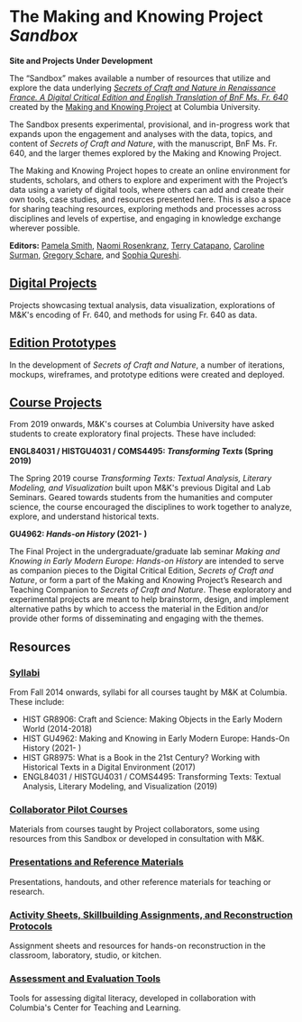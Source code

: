 # The Making and Knowing Project *Sandbox*
**Site and Projects Under Development**

The “Sandbox” makes available a number of resources that utilize and explore the data underlying [_Secrets of Craft and Nature in Renaissance France. A Digital Critical Edition and English Translation of BnF Ms. Fr. 640_](https://edition640.makingandknowing.org/) created by the [Making and Knowing Project](https://www.makingandknowing.org/) at Columbia University.

The Sandbox presents experimental, provisional, and in-progress work that expands upon the engagement and analyses with the data, topics, and content of _Secrets of Craft and Nature_, with the manuscript, BnF Ms. Fr. 640, and the larger themes explored by the Making and Knowing Project.

The Making and Knowing Project hopes to create an online environment for students, scholars, and others to explore and experiment with the Project’s data using a variety of digital tools, where others can add and create their own tools, case studies, and resources presented here. This is also a space for sharing teaching resources, exploring methods and processes across disciplines and levels of expertise, and engaging in knowledge exchange wherever possible.

**Editors:** [Pamela Smith](https://github.com/ps2270), [Naomi Rosenkranz](https://github.com/njr2128), [Terry Catapano](https://github.com/tcatapano), [Caroline Surman](https://github.com/caro27), [Gregory Schare](https://github.com/gschare), and [Sophia Qureshi](https://github.com/swq2101).

## [Digital Projects](docs/index-digital-projects.md)
Projects showcasing textual analysis, data visualization, explorations of M&K's encoding of Fr. 640, and methods for using Fr. 640 as data.

## [Edition Prototypes](docs/index-edition-prototypes.md)
In the development of _Secrets of Craft and Nature_, a number of iterations, mockups, wireframes, and prototype editions were created and deployed.

## [Course Projects](docs/index-course-projects.md)
From 2019 onwards, M&K's courses at Columbia University have asked students to create exploratory final projects. These have included:

**ENGL84031 / HISTGU4031 / COMS4495: *Transforming Texts* (Spring 2019)**

The Spring 2019 course *Transforming Texts: Textual Analysis, Literary Modeling, and Visualization* built upon M&K's previous Digital and Lab Seminars. Geared towards students from the humanities and computer science, the course encouraged the disciplines to work together to analyze, explore, and understand historical texts.

**GU4962: *Hands-on History* (2021- )**

The Final Project in the undergraduate/graduate lab seminar *Making and Knowing in Early Modern Europe: Hands-on History* are intended to serve as companion pieces to the Digital Critical Edition, *Secrets of Craft and Nature*, or form a part of the Making and Knowing Project’s Research and Teaching Companion to *Secrets of Craft and Nature*. These exploratory and experimental projects are meant to help brainstorm, design, and implement alternative paths by which to access the material in the Edition and/or provide other forms of disseminating and engaging with the themes.

## Resources

### [Syllabi](docs/syllabi.md)
From Fall 2014 onwards, syllabi for all courses taught by M&K at Columbia. These include:

- HIST GR8906: Craft and Science: Making Objects in the Early Modern World (2014-2018)
- HIST GU4962: Making and Knowing in Early Modern Europe: Hands-On History (2021- )
- HIST GR8975: What is a Book in the 21st Century? Working with Historical Texts in a Digital Environment (2017)
- ENGL84031 / HISTGU4031 / COMS4495: Transforming Texts: Textual Analysis, Literary Modeling, and Visualization (2019)

### [Collaborator Pilot Courses](index-collaborator-courses.md)
Materials from courses taught by Project collaborators, some using resources from this Sandbox or developed in consultation with M&K.

### [Presentations and Reference Materials](index-presentations-reference.md)
Presentations, handouts, and other reference materials for teaching or research.

### [Activity Sheets, Skillbuilding Assignments, and Reconstruction Protocols](index-activity-assignments.md)
Assignment sheets and resources for hands-on reconstruction in the classroom, laboratory, studio, or kitchen.

### [Assessment and Evaluation Tools](index-assessment-tools.md)
Tools for assessing digital literacy, developed in collaboration with Columbia's Center for Teaching and Learning.
